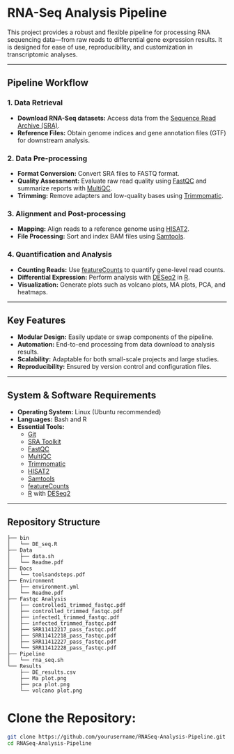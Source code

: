 # RNA-Seq Analysis Pipeline

This project provides a robust and flexible pipeline for processing RNA sequencing data—from raw reads to differential gene expression results. It is designed for ease of use, reproducibility, and customization in transcriptomic analyses.

---

## Pipeline Workflow

### 1. Data Retrieval
- **Download RNA-Seq datasets:** Access data from the [Sequence Read Archive (SRA)](https://www.ncbi.nlm.nih.gov/sra).
- **Reference Files:** Obtain genome indices and gene annotation files (GTF) for downstream analysis.

### 2. Data Pre-processing
- **Format Conversion:** Convert SRA files to FASTQ format.
- **Quality Assessment:** Evaluate raw read quality using [FastQC](https://www.bioinformatics.babraham.ac.uk/projects/fastqc/) and summarize reports with [MultiQC](https://multiqc.info/).
- **Trimming:** Remove adapters and low-quality bases using [Trimmomatic](http://www.usadellab.org/cms/?page=trimmomatic).

### 3. Alignment and Post-processing
- **Mapping:** Align reads to a reference genome using [HISAT2](https://ccb.jhu.edu/software/hisat2/index.shtml).
- **File Processing:** Sort and index BAM files using [Samtools](http://www.htslib.org/).

### 4. Quantification and Analysis
- **Counting Reads:** Use [featureCounts](http://bioinf.wehi.edu.au/featureCounts/) to quantify gene-level read counts.
- **Differential Expression:** Perform analysis with [DESeq2](https://bioconductor.org/packages/release/bioc/html/DESeq2.html) in [R](https://www.r-project.org/).
- **Visualization:** Generate plots such as volcano plots, MA plots, PCA, and heatmaps.

---

## Key Features

- **Modular Design:** Easily update or swap components of the pipeline.
- **Automation:** End-to-end processing from data download to analysis results.
- **Scalability:** Adaptable for both small-scale projects and large studies.
- **Reproducibility:** Ensured by version control and configuration files.

---

## System & Software Requirements

- **Operating System:** Linux (Ubuntu recommended)
- **Languages:** Bash and R
- **Essential Tools:**
  - [Git](https://git-scm.com)
  - [SRA Toolkit](https://github.com/ncbi/sra-tools)
  - [FastQC](https://www.bioinformatics.babraham.ac.uk/projects/fastqc/)
  - [MultiQC](https://multiqc.info/)
  - [Trimmomatic](http://www.usadellab.org/cms/?page=trimmomatic)
  - [HISAT2](https://ccb.jhu.edu/software/hisat2/index.shtml)
  - [Samtools](http://www.htslib.org/)
  - [featureCounts](http://bioinf.wehi.edu.au/featureCounts/)
  - [R](https://www.r-project.org/) with [DESeq2](https://bioconductor.org/packages/release/bioc/html/DESeq2.html)

---

## Repository Structure

```plaintext
├── bin
│   └── DE_seq.R
├── Data
│   ├── data.sh
│   └── Readme.pdf
├── Docs
│   └── toolsandsteps.pdf
├── Environment
│   ├── environment.yml
│   └── Readme.pdf
├── Fastqc Analysis
│   ├── controlled1_trimmed_fastqc.pdf
│   ├── controlled_trimmed_fastqc.pdf
│   ├── infected1_trimmed_fastqc.pdf
│   ├── infected_trimmed_fastqc.pdf
│   ├── SRR11412217_pass_fastqc.pdf
│   ├── SRR11412218_pass_fastqc.pdf
│   ├── SRR11412227_pass_fastqc.pdf
│   └── SRR11412228_pass_fastqc.pdf
├── Pipeline
│   └── rna_seq.sh
└── Results
    ├── DE_results.csv
    ├── Ma plot.png
    ├── pca plot.png
    └── volcano plot.png
```

# Clone the Repository:
```bash
git clone https://github.com/yourusername/RNASeq-Analysis-Pipeline.git
cd RNASeq-Analysis-Pipeline
```

